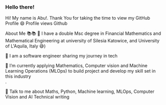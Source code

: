 ### Hello there! 

Hi! My name is Abu!. Thank You for taking the time to view my GitHub Profile 😄 
Profile views Github </br>

About Me 📚📚
🔭 I have a double Msc degree in Financial Mathematics and Mathematical Engineering at university of Silesia Katowice, and University of L'Aquila, Italy 😅) </br>

🔭 I am a software engineer sharing my journey in tech </br>

🌱 I’m currently applying Mathematics, Computer vision and Machine Learning Operations (MLOps) to build project and develop my skill set in this industry </br>.

💬 Talk to me about Maths, Python, Machine learning, MLOps, Computer Vision and AI Technical writing
